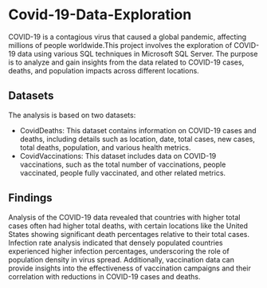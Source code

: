 # Covid-19-Data-Exploration

COVID-19 is a contagious virus that caused a global pandemic, affecting millions of people worldwide.This project involves the exploration of COVID-19 data using various SQL techniques in Microsoft SQL Server. The purpose is to analyze and gain insights from the data related to COVID-19 cases, deaths, and population impacts across different locations.

## Datasets
The analysis is based on two datasets:
* CovidDeaths: This dataset contains information on COVID-19 cases and deaths, including details such as location, date, total cases, new cases, total deaths, population, and various health metrics.
* CovidVaccinations: This dataset includes data on COVID-19 vaccinations, such as the total number of vaccinations, people vaccinated, people fully vaccinated, and other related metrics.

## Findings
Analysis of the COVID-19 data revealed that countries with higher total cases often had higher total deaths, with certain locations like the United States showing significant death percentages relative to their total cases. Infection rate analysis indicated that densely populated countries experienced higher infection percentages, underscoring the role of population density in virus spread. Additionally, vaccination data can provide insights into the effectiveness of vaccination campaigns and their correlation with reductions in COVID-19 cases and deaths.

